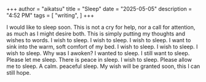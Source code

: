 +++
author = "aikatsu"
title = "Sleep"
date = "2025-05-05"
description = "4:52 PM"
tags = [
    "writing",
]
+++

I would like to sleep soon. This is not a cry for help, nor a call for attention, as much as I might desire both. This is simply putting my thoughts and wishes to words. I wish to sleep. I wish to sleep. I wish to sleep. I want to sink into the warm, soft comfort of my bed. I wish to sleep. I wish to sleep. I wish to sleep. Why was I awoken? I wanted to sleep. I still want to sleep. Please let me sleep. There is peace in sleep. I wish to sleep. Please allow me to sleep. A calm. peaceful sleep. My wish will be granted soon, this I can still hope.